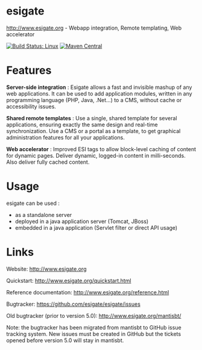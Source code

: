 esigate 
=======

http://www.esigate.org - Webapp integration, Remote templating, Web accelerator 

[![Build Status: Linux](https://travis-ci.org/esigate/esigate.svg?branch=master)](https://travis-ci.org/esigate/esigate)
[![Maven Central](https://maven-badges.herokuapp.com/maven-central/org.esigate/esigate/badge.svg)](https://maven-badges.herokuapp.com/maven-central/org.esigate/esigate)

# Features
**Server-side integration** : Esigate allows a fast and invisible mashup of any web applications.
It can be used to add application modules, written in any programming language (PHP, Java, .Net...) to a CMS, without cache or accessibility issues.

**Shared remote templates** : Use a single, shared template for several applications, ensuring exactly the same design and real-time synchronization. Use a CMS or a portal as a template, to get graphical administration features for all your applications.


**Web accelerator** : Improved ESI tags to allow block-level caching of content for dynamic pages. Deliver dynamic, logged-in content in milli-seconds. Also deliver fully cached content.

# Usage

esigate can be used : 
* as a standalone server
* deployed in a java application server (Tomcat, JBoss)
* embedded in a java application (Servlet filter or direct API usage)

# Links

Website: http://www.esigate.org

Quickstart:
http://www.esigate.org/quickstart.html

Reference documentation:
http://www.esigate.org/reference.html

Bugtracker:
https://github.com/esigate/esigate/issues

Old bugtracker (prior to version 5.0):
http://www.esigate.org/mantisbt/

Note: the bugtracker has been migrated from mantisbt to GitHub issue tracking system. New issues must be created in GitHub but the tickets opened before version 5.0 will stay in mantisbt.
